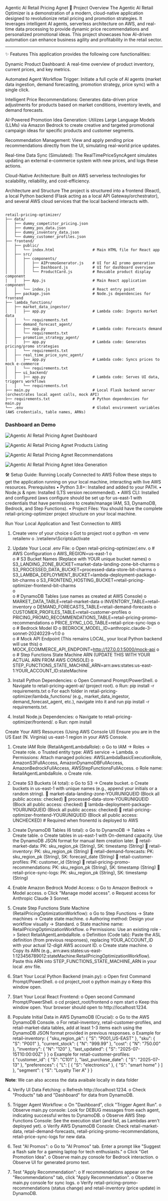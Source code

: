 Agentic AI Retail Pricing Agnet
🚀 Project Overview
The Agentic AI Retail Optimizer is a demonstration of a modern, cloud-native application designed to revolutionize retail pricing and promotion strategies. It leverages intelligent AI agents, serverless architecture on AWS, and real-time data processing to provide dynamic price recommendations and personalized promotional ideas. This project showcases how AI-driven automation can enhance business agility and profitability in the retail sector.

---

✨ Features
This application provides the following core functionalities:

Dynamic Product Dashboard: A real-time overview of product inventory, current prices, and key metrics.

Automated Agent Workflow Trigger: Initiate a full cycle of AI agents (market data ingestion, demand forecasting, promotion strategy, price sync) with a single click.

Intelligent Price Recommendations: Generates data-driven price adjustments for products based on market conditions, inventory levels, and demand forecasts.

AI-Powered Promotion Idea Generation: Utilizes Large Language Models (LLMs) via Amazon Bedrock to create creative and targeted promotional campaign ideas for specific products and customer segments.

Recommendation Management: View and apply pending price recommendations directly from the UI, simulating real-world price updates.

Real-time Data Sync (Simulated): The RealTimePriceSyncAgent simulates updating an external e-commerce system with new prices, and logs these actions.

Cloud-Native Architecture: Built on AWS serverless technologies for scalability, reliability, and cost-efficiency.


Architecture and Structure
The project is structured into a frontend (React), a local Python backend (Flask acting as a local API Gateway/orchestrator), and several AWS cloud services that the local backend interacts with.

``````

retail-pricing-optimizer/
├── data/
│   ├── dummy_competitor_pricing.json
│   ├── dummy_pos_data.json
│   ├── dummy_inventory_data.json
│   └── dummy_customer_profiles.json 
├── frontend/
│   ├── public/
│   │   └── index.html                 # Main HTML file for React app
│   ├── src/
│   │   ├── components/
│   │   │   ├── AIPromoGenerator.js    # UI for AI promo generation
│   │   │   ├── Dashboard.js           # UI for dashboard overview
│   │   │   └── ProductCard.js         # Reusable product display component
│   │   ├── App.js                     # Main React application component
│   │   └── index.js                   # React entry point
│   ├── package.json                   # Node.js dependencies for frontend
├── lambda_functions/
│   ├── market_data_ingestor/
│   │   ├── app.py                     # Lambda code: Ingests market data
│   │   └── requirements.txt
│   ├── demand_forecast_agent/
│   │   ├── app.py                     # Lambda code: Forecasts demand
│   │   └── requirements.txt
│   ├── promotion_strategy_agent/
│   │   ├── app.py                     # Lambda code: Generates pricing/promo strategies
│   │   └── requirements.txt
│   ├── real_time_price_sync_agent/
│   │   ├── app.py                     # Lambda code: Syncs prices to mock e-commerce
│   │   └── requirements.txt
│   ├── ui_backend/
│   │   ├── app.py                     # Lambda code: Serves UI data, triggers workflows
│   │   └── requirements.txt
├── main.py                            # Local Flask backend server (orchestrates local agent calls, mock API)
├── requirements.txt                   # Python dependencies for main.py
└── .env                               # Global environment variables (AWS credentials, table names, ARNs)
``````


### Dashboard an Demo
![Agentic AI Retail Pricing Agnet Dashboard](https://github.com/samhaldia/retail-pricing-agent-ai/blob/main/Retail-AI.PNG "Agentic AI Retail Pricing Agnet")

![Agentic AI Retail Pricing Agnet Products Listing](https://github.com/samhaldia/retail-pricing-agent-ai/blob/main/Retail-AI-Products.PNG "Agentic AI Retail Pricing Agnet Products Listing")

![Agentic AI Retail Pricing Agnet Recommendations](https://github.com/samhaldia/retail-pricing-agent-ai/blob/main/Retail-AI-Products-Recommend.PNG "Agentic AI Retail Pricing Agnet Recommendations")

![Agentic AI Retail Pricing Agnet Idea Generation](https://github.com/samhaldia/retail-pricing-agent-ai/blob/main/Retail-AI-Products-Ideas.PNG "Agentic AI Retail Pricing Agnet Idea Generation")


🛠️ Setup Guide: Running Locally Connected to AWS
Follow these steps to get the application running on your local machine, interacting with live AWS resources.
Prerequisites
•	Python 3.8+: Installed and added to your PATH.
•	Node.js & npm: Installed (LTS version recommended).
•	AWS CLI: Installed and configured (aws configure should be set up for us-east-1 with credentials that have permissions to create/manage IAM, S3, DynamoDB, Bedrock, and Step Functions).
•	Project Files: You should have the complete retail-pricing-optimizer project structure on your local machine.

Run Your Local Application and Test Connection to AWS
1.  Create venv of your choice
o   Got to project root
o   python -m venv retailenv
o   .\retailenv\Scripts\activate

2.	Update Your Local .env File:
o	Open retail-pricing-optimizer/.env.
o	# AWS Configuration
o	AWS_REGION=us-east-1
o	
o	# S3 Bucket Names (Replace with YOUR unique bucket names)
o	S3_LANDING_ZONE_BUCKET=market-data-landing-zone-bit-charms
o	S3_PROCESSED_DATA_BUCKET=processed-data-store-bit-charms
o	S3_LAMBDA_DEPLOYMENT_BUCKET=lambda-deployment-package-bit-charms
o	S3_FRONTEND_HOSTING_BUCKET=retail-pricing-optimizer-frontend-bit-charms  
o	
o	# DynamoDB Tables (use names as created at AWS Console)
o	MARKET_DATA_TABLE=retail-market-data
o	INVENTORY_TABLE=retail-inventory
o	DEMAND_FORECASTS_TABLE=retail-demand-forecasts
o	CUSTOMER_PROFILES_TABLE=retail-customer-profiles
o	PRICING_PROMO_RECOMMENDATIONS_TABLE=retail-pricing-promo-recommendations
o	PRICE_SYNC_LOG_TABLE=retail-price-sync-logs
o	
o	# Bedrock Model ID
o	BEDROCK_MODEL_ID=anthropic.claude-3-sonnet-20240229-v1:0
o	
o	# Mock API Endpoint (This remains LOCAL, your local Python backend will use this)
o	MOCK_ECOMMERCE_API_ENDPOINT=http://127.0.0.1:5000/mock-api
o	
o	# Step Functions State Machine ARN (UPDATE THIS WITH YOUR ACTUAL ARN FROM AWS CONSOLE)
o	STEP_FUNCTIONS_STATE_MACHINE_ARN=arn:aws:states:us-east-1:YOUR_ACCOUNT_ID:stateMachine

3.	Install Python Dependencies:
o	Open Command Prompt/PowerShell.
o	Navigate to retail-pricing-agent-ai/ (project root).
o	Run: pip install -r requirements.txt
o	For each folder in retail-pricing-optimizer/lambda_functions/ (e.g., market_data_ingestor, demand_forecast_agent, etc.), navigate into it and run pip install -r requirements.txt.

4.	Install Node.js Dependencies:
o	Navigate to retail-pricing-optimizer/frontend/.
o	Run: npm install

Create Your AWS Resources (Using AWS Console UI)
Ensure you are in the US East (N. Virginia) us-east-1 region in your AWS Console.

1.	Create IAM Role (RetailAgentLambdaRole):
o	Go to IAM -> Roles -> Create role.
o	Trusted entity type: AWS service -> Lambda.
o	Permissions: Attach managed policies: AWSLambdaBasicExecutionRole, AmazonS3FullAccess, AmazonDynamoDBFullAccess, AmazonBedrockFullAccess, AWSStepFunctionsFullAccess.
o	Role name: RetailAgentLambdaRole.
o	Create role.

2.	Create S3 Buckets (4 total):
o	Go to S3 -> Create bucket.
o	Create buckets in us-east-1 with unique names (e.g., append your initials or a random string).
	market-data-landing-zone-YOURUNIQUEID (Block all public access: checked)
	processed-data-store-YOURUNIQUEID (Block all public access: checked)
	lambda-deployment-package-YOURUNIQUEID (Block all public access: checked)
	retail-pricing-optimizer-frontend-YOURUNIQUEID (Block all public access: UNCHECKED) # Required when fronentd is deployed to AWS

3.	Create DynamoDB Tables (6 total):
o	Go to DynamoDB -> Tables -> Create table.
o	Create tables in us-east-1 with On-demand capacity. Use the DynamoDB JSON format for manual item creation later.
	retail-market-data: PK: sku_region_pk (String), SK: timestamp (String)
	retail-inventory: PK: sku_region_pk (String)
	retail-demand-forecasts: PK: sku_region_pk (String), SK: forecast_date (String)
	retail-customer-profiles: PK: customer_id (String)
	retail-pricing-promo-recommendations: PK: sku_region_pk (String), SK: timestamp (String)
	retail-price-sync-logs: PK: sku_region_pk (String), SK: timestamp (String)

4.	Enable Amazon Bedrock Model Access:
o	Go to Amazon Bedrock -> Model access.
o	Click "Manage model access".
o	Request access for Anthropic Claude 3 Sonnet.
5.	Create Step Functions State Machine (RetailPricingOptimizationWorkflow):
o	Go to Step Functions -> State machines -> Create state machine.
o	Authoring method: Design your workflow visually -> Standard.
o	State machine name: RetailPricingOptimizationWorkflow.
o	Permissions: Use an existing role -> Select RetailAgentLambdaRole.
o	Definition (Code tab): Paste the ASL definition (from previous responses), replacing YOUR_ACCOUNT_ID with your actual 12-digit AWS account ID.
o	Create state machine.
o	Copy its ARN (e.g., arn:aws:states:us-east-1:123456789012:stateMachine:RetailPricingOptimizationWorkflow). Paste this ARN into STEP_FUNCTIONS_STATE_MACHINE_ARN in your local .env file.


1.	Start Your Local Python Backend (main.py):
o	Open first Command Prompt/PowerShell.
o	cd project_root
o	python main.py
o	Keep this window open.

2.	Start Your Local React Frontend:
o	Open second Command Prompt/PowerShell.
o	cd project_root/frontend
o	npm start
o	Keep this window open. Your browser should open to http://localhost:1234.

3.	Populate Initial Data in AWS DynamoDB (Crucial):
o	Go to the AWS DynamoDB Console.
o	For retail-inventory, retail-customer-profiles, and retail-market-data tables, add at least 1-3 items each using the DynamoDB JSON format provided in previous responses.
o	Example for retail-inventory:
	{
	  "sku_region_pk": { "S": "P001_US-EAST" },
	  "sku": { "S": "P001" },
	  "current_stock": { "N": "999.99" },
	  "cost": { "N": "750.00" },
	  "inventory": { "N": "120" },
	  "last_updated": { "S": "2025-07-15T10:00:00Z" }
	}
o	Example for retail-customer-profiles:	
	{
      "customer_id": {
        "S": "C101"
      },
      "last_purchase_date": { "S": "2025-07-13" },
      "preferences": {
        "L": [
          {
          "S": "electronics"
          },
          {
            "S": "smart home"
          }
        ]
      },
      "segment": {
        "S": "Loyalty Tier A"
      }
    }

**Note**: We can also access the data avaibale locally in data folder

4.	Verify UI Data Fetching:
o	Refresh http://localhost:1234.
o	Check "Products" tab and "Dashboard" for data from DynamoDB.

5.	Trigger Agent Workflow:
o	On "Dashboard", click "Trigger Agent Run".
o	Observe main.py console: Look for DEBUG messages from each agent, indicating successful writes to DynamoDB.
o	Observe AWS Step Functions Console: See the execution start (and fail, as Lambdas aren't deployed yet).
o	Verify AWS DynamoDB Console: Check retail-market-data, retail-demand-forecasts, retail-pricing-promo-recommendations, retail-price-sync-logs for new data.

6.	Test "AI Promos":
o	Go to "AI Promos" tab. Enter a prompt like "Suggest a flash sale for a gaming laptop for tech enthusiasts."
o	Click "Get Promotion Idea".
o	Observe main.py console for Bedrock interaction.
o	Observe UI for generated promo text.

7.	Test "Apply Recommendation":
o	If recommendations appear on the "Recommendations" tab, click "Apply Recommendation".
o	Observe main.py console for sync logs.
o	Verify retail-pricing-promo-recommendations (status change) and retail-inventory (price update) in DynamoDB.








